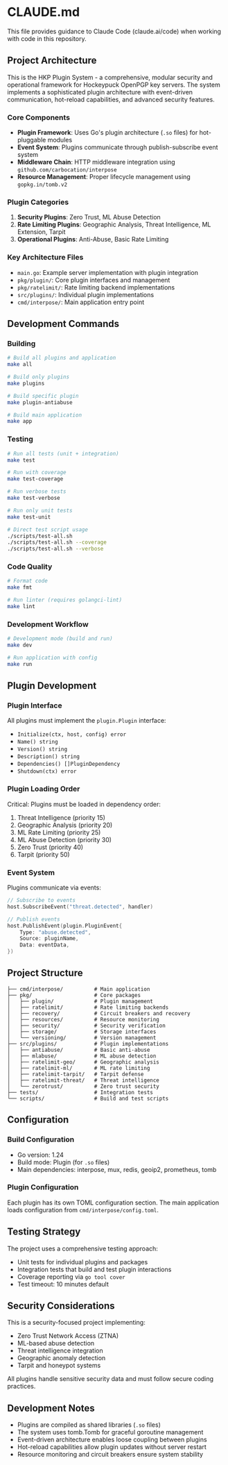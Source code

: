 # CLAUDE.md

This file provides guidance to Claude Code (claude.ai/code) when working with code in this repository.

## Project Architecture

This is the HKP Plugin System - a comprehensive, modular security and operational framework for Hockeypuck OpenPGP key servers. The system implements a sophisticated plugin architecture with event-driven communication, hot-reload capabilities, and advanced security features.

### Core Components

- **Plugin Framework**: Uses Go's plugin architecture (`.so` files) for hot-pluggable modules
- **Event System**: Plugins communicate through publish-subscribe event system
- **Middleware Chain**: HTTP middleware integration using `github.com/carbocation/interpose`
- **Resource Management**: Proper lifecycle management using `gopkg.in/tomb.v2`

### Plugin Categories

1. **Security Plugins**: Zero Trust, ML Abuse Detection
2. **Rate Limiting Plugins**: Geographic Analysis, Threat Intelligence, ML Extension, Tarpit
3. **Operational Plugins**: Anti-Abuse, Basic Rate Limiting

### Key Architecture Files

- `main.go`: Example server implementation with plugin integration
- `pkg/plugin/`: Core plugin interfaces and management
- `pkg/ratelimit/`: Rate limiting backend implementations
- `src/plugins/`: Individual plugin implementations
- `cmd/interpose/`: Main application entry point

## Development Commands

### Building
```bash
# Build all plugins and application
make all

# Build only plugins
make plugins

# Build specific plugin
make plugin-antiabuse

# Build main application
make app
```

### Testing
```bash
# Run all tests (unit + integration)
make test

# Run with coverage
make test-coverage

# Run verbose tests
make test-verbose

# Run only unit tests
make test-unit

# Direct test script usage
./scripts/test-all.sh
./scripts/test-all.sh --coverage
./scripts/test-all.sh --verbose
```

### Code Quality
```bash
# Format code
make fmt

# Run linter (requires golangci-lint)
make lint
```

### Development Workflow
```bash
# Development mode (build and run)
make dev

# Run application with config
make run
```

## Plugin Development

### Plugin Interface
All plugins must implement the `plugin.Plugin` interface:
- `Initialize(ctx, host, config) error`
- `Name() string`
- `Version() string`
- `Description() string`
- `Dependencies() []PluginDependency`
- `Shutdown(ctx) error`

### Plugin Loading Order
Critical: Plugins must be loaded in dependency order:
1. Threat Intelligence (priority 15)
2. Geographic Analysis (priority 20)
3. ML Rate Limiting (priority 25)
4. ML Abuse Detection (priority 30)
5. Zero Trust (priority 40)
6. Tarpit (priority 50)

### Event System
Plugins communicate via events:
```go
// Subscribe to events
host.SubscribeEvent("threat.detected", handler)

// Publish events
host.PublishEvent(plugin.PluginEvent{
    Type: "abuse.detected",
    Source: pluginName,
    Data: eventData,
})
```

## Project Structure

```
├── cmd/interpose/          # Main application
├── pkg/                    # Core packages
│   ├── plugin/             # Plugin management
│   ├── ratelimit/          # Rate limiting backends
│   ├── recovery/           # Circuit breakers and recovery
│   ├── resources/          # Resource monitoring
│   ├── security/           # Security verification
│   ├── storage/            # Storage interfaces
│   └── versioning/         # Version management
├── src/plugins/            # Plugin implementations
│   ├── antiabuse/          # Basic anti-abuse
│   ├── mlabuse/            # ML abuse detection
│   ├── ratelimit-geo/      # Geographic analysis
│   ├── ratelimit-ml/       # ML rate limiting
│   ├── ratelimit-tarpit/   # Tarpit defense
│   ├── ratelimit-threat/   # Threat intelligence
│   └── zerotrust/          # Zero trust security
├── tests/                  # Integration tests
└── scripts/                # Build and test scripts
```

## Configuration

### Build Configuration
- Go version: 1.24
- Build mode: Plugin (for `.so` files)
- Main dependencies: interpose, mux, redis, geoip2, prometheus, tomb

### Plugin Configuration
Each plugin has its own TOML configuration section. The main application loads configuration from `cmd/interpose/config.toml`.

## Testing Strategy

The project uses a comprehensive testing approach:
- Unit tests for individual plugins and packages
- Integration tests that build and test plugin interactions
- Coverage reporting via `go tool cover`
- Test timeout: 10 minutes default

## Security Considerations

This is a security-focused project implementing:
- Zero Trust Network Access (ZTNA)
- ML-based abuse detection
- Threat intelligence integration
- Geographic anomaly detection
- Tarpit and honeypot systems

All plugins handle sensitive security data and must follow secure coding practices.

## Development Notes

- Plugins are compiled as shared libraries (`.so` files)
- The system uses tomb.Tomb for graceful goroutine management
- Event-driven architecture enables loose coupling between plugins
- Hot-reload capabilities allow plugin updates without server restart
- Resource monitoring and circuit breakers ensure system stability
